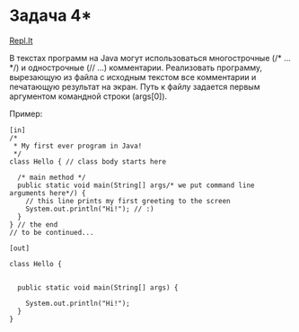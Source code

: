 # Задача 4*
[Repl.It](https://repl.it/@ArthurKhazbs/WinterJavaTask-4X)

В текстах программ на Java могут использоваться многострочные (/\* ... \*/) и однострочные (// ...) комментарии. Реализовать программу, вырезающую из файла с исходным текстом все комментарии и печатающую результат на экран. Путь к файлу задается первым аргументом командной строки (args\[0\]).

Пример:

```text
[in]
/*
 * My first ever program in Java!
 */
class Hello { // class body starts here 
  
  /* main method */
  public static void main(String[] args/* we put command line arguments here*/) {
    // this line prints my first greeting to the screen
    System.out.println("Hi!"); // :)
  }
} // the end
// to be continued...

[out]

class Hello {  
  
  
  public static void main(String[] args) {
    
    System.out.println("Hi!"); 
  }
} 

```
